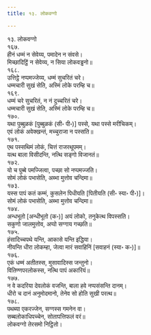 ```yaml
---
title: १३. लोकवग्गो

---
```

१३. लोकवग्गो  
१६७.  
हीनं धम्मं न सेवेय्य, पमादेन न संवसे।  
मिच्छादिट्ठिं न सेवेय्य, न सिया लोकवड्ढनो॥  
१६८.  
उत्तिट्ठे नप्पमज्जेय्य, धम्मं सुचरितं चरे।  
धम्मचारी सुखं सेति, अस्मिं लोके परम्हि च॥  
१६९.  
धम्मं चरे सुचरितं, न नं दुच्चरितं चरे।  
धम्मचारी सुखं सेति, अस्मिं लोके परम्हि च॥  
१७०.  
यथा पुब्बुळकं [पुब्बुळकं (सी॰ पी॰)] पस्से, यथा पस्से मरीचिकम्।  
एवं लोकं अवेक्खन्तं, मच्चुराजा न पस्सति॥  
१७१.  
एथ पस्सथिमं लोकं, चित्तं राजरथूपमम्।  
यत्थ बाला विसीदन्ति, नत्थि सङ्गो विजानतं॥  
१७२.  
यो च पुब्बे पमज्जित्वा, पच्छा सो नप्पमज्जति।  
सोमं लोकं पभासेति, अब्भा मुत्तोव चन्दिमा॥  
१७३.  
यस्स पापं कतं कम्मं, कुसलेन पिधीयति [पितीयति (सी॰ स्या॰ पी॰)]।  
सोमं लोकं पभासेति, अब्भा मुत्तोव चन्दिमा॥  
१७४.  
अन्धभूतो [अन्धीभूतो (क॰)] अयं लोको, तनुकेत्थ विपस्सति।  
सकुणो जालमुत्तोव, अप्पो सग्गाय गच्छति॥  
१७५.  
हंसादिच्चपथे यन्ति, आकासे यन्ति इद्धिया।  
नीयन्ति धीरा लोकम्हा, जेत्वा मारं सवाहिनिं [सवाहनं (स्या॰ क॰)]॥  
१७६.  
एकं धम्मं अतीतस्स, मुसावादिस्स जन्तुनो।  
वितिण्णपरलोकस्स, नत्थि पापं अकारियं॥  
१७७.  
न वे कदरिया देवलोकं वजन्ति, बाला हवे नप्पसंसन्ति दानम्।  
धीरो च दानं अनुमोदमानो, तेनेव सो होति सुखी परत्थ॥  
१७८.  
पथब्या एकरज्जेन, सग्गस्स गमनेन वा।  
सब्बलोकाधिपच्चेन, सोतापत्तिफलं वरं॥  
लोकवग्गो तेरसमो निट्ठितो।  
